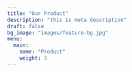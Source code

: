 ```yaml
---
title: "Our Product"
description: "this is meta description"
draft: false
bg_image: "images/feature-bg.jpg"
menu:
  main:
    name: "Product"
    weight: 3
---
```

